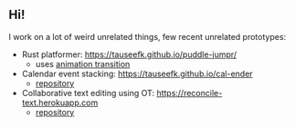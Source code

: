 ## Hi!

I work on a lot of weird unrelated things, few recent unrelated prototypes:
- Rust platformer: https://tauseefk.github.io/puddle-jumpr/
  - uses [animation transition](https://github.com/tauseefk/animation_transition)
- Calendar event stacking: https://tauseefk.github.io/cal-ender
  - [repository](https://github.com/tauseefk/cal-ender)
- Collaborative text editing using OT: https://reconcile-text.herokuapp.com
  - [repository](https://github.com/tauseefk/reconcile)
